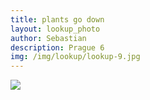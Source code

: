 ```yaml
---
title: plants go down
layout: lookup_photo
author: Sebastian
description: Prague 6
img: /img/lookup/lookup-9.jpg
---
```


<img src="{{ site.baseurl }}/img/lookup/lookup-9.jpg">


